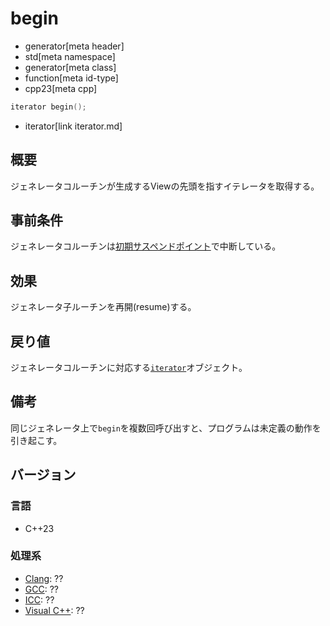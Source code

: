 # begin
* generator[meta header]
* std[meta namespace]
* generator[meta class]
* function[meta id-type]
* cpp23[meta cpp]

```cpp
iterator begin();
```
* iterator[link iterator.md]


## 概要
ジェネレータコルーチンが生成するViewの先頭を指すイテレータを取得する。


## 事前条件
ジェネレータコルーチンは[初期サスペンドポイント](/lang/cpp20/coroutines.md)で中断している。


## 効果
ジェネレータ子ルーチンを再開(resume)する。


## 戻り値
ジェネレータコルーチンに対応する[`iterator`](iterator.md)オブジェクト。


## 備考
同じジェネレータ上で`begin`を複数回呼び出すと、プログラムは未定義の動作を引き起こす。


## バージョン
### 言語
- C++23

### 処理系
- [Clang](/implementation.md#clang): ??
- [GCC](/implementation.md#gcc): ??
- [ICC](/implementation.md#icc): ??
- [Visual C++](/implementation.md#visual_cpp): ??
